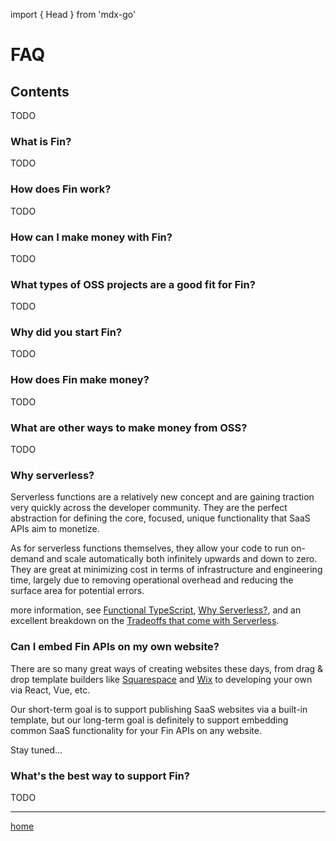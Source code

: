 import { Head } from 'mdx-go'

<Head>
  <title>Fin FAQ</title>
</Head>

# FAQ

## Contents

TODO

### What is Fin?

TODO

### How does Fin work?

TODO

### How can I make money with Fin?

TODO

### What types of OSS projects are a good fit for Fin?

TODO

### Why did you start Fin?

TODO

### How does Fin make money?

TODO

### What are other ways to make money from OSS?

TODO

### Why serverless?

Serverless functions are a relatively new concept and are gaining traction very quickly across the developer community. They are the perfect abstraction for defining the core, focused, unique functionality that SaaS APIs aim to monetize.

As for serverless functions themselves, they allow your code to run on-demand and scale automatically both infinitely upwards and down to zero. They are great at minimizing cost in terms of infrastructure and engineering time, largely due to removing operational overhead and reducing the surface area for potential errors.

more information, see [Functional TypeScript](https://github.com/transitive-bullshit/functional-typescript), [Why Serverless?](https://serverless.com/learn/overview), and an excellent breakdown on the [Tradeoffs that come with Serverless](https://martinfowler.com/articles/serverless.html).

### Can I embed Fin APIs on my own website?

There are so many great ways of creating websites these days, from drag & drop template builders like [Squarespace](https://www.squarespace.com) and [Wix](https://www.wix.com) to developing your own via React, Vue, etc.

Our short-term goal is to support publishing SaaS websites via a built-in template, but our long-term goal is definitely to support embedding common SaaS functionality for your Fin APIs on any website.

Stay tuned...

### What's the best way to support Fin?

TODO

---

[home](/)
